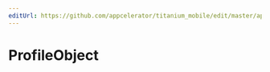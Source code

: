 ```yaml
---
editUrl: https://github.com/appcelerator/titanium_mobile/edit/master/apidoc/Applesignin.yml
---
```

# ProfileObject

<TypeHeader/>

<ApiDocs/>
